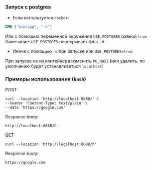 ### Запуск с postgres
* Если используется `docker`:
```dockerfile
CMD ["bin/app", "-d"]
```
Или с помощью переменной окружения `USE_POSTGRES` равной `true`\
Замечание: `USE_POSTGRES` перекрывает флаг `-d`
* Иначе с помощью `-d` при запуске или `USE_POSTGRES=true`

При запуске не из контейнера изменить `PG_HOST` (или удалить, 
по умолчанию будет устанавливаться `localhost`) 
### Примеры использования (`bash`)
POST
```
curl --location 'http://localhost:8080/' \
--header 'Content-Type: text/plain' \
--data 'https://google.com'
```
Response body:
```
http://localhost:8080/h
```
GET
```
curl --location 'http://localhost:8080/h'
```
Response body:
```
https://google.com
```
